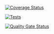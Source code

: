 
[![Coverage Status](https://coveralls.io/repos/github/EdgarNegrin/ejercicios-P101/badge.svg?branch=master)](https://coveralls.io/github/EdgarNegrin/ejercicios-P101?branch=master)

[![Tests](https://github.com/EdgarNegrin/pe101/actions/workflows/tests.yml/badge.svg)](https://github.com/EdgarNegrin/pe101/actions/workflows/tests.yml)

[![Quality Gate Status](https://sonarcloud.io/api/project_badges/measure?project=EdgarNegrin_pe101&metric=alert_status)](https://sonarcloud.io/dashboard?id=EdgarNegrin_pe101)
